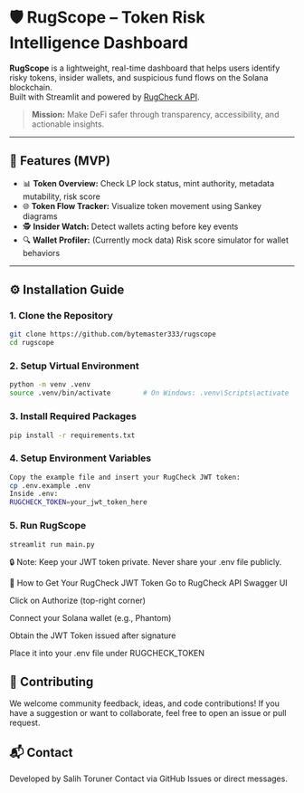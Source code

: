 # 🛡️ RugScope – Token Risk Intelligence Dashboard

**RugScope** is a lightweight, real-time dashboard that helps users identify risky tokens, insider wallets, and suspicious fund flows on the Solana blockchain.  
Built with Streamlit and powered by [RugCheck API](https://rugcheck.xyz).

> **Mission:** Make DeFi safer through transparency, accessibility, and actionable insights.

---

## 🚀 Features (MVP)

- 📊 **Token Overview:** Check LP lock status, mint authority, metadata mutability, risk score
- 🌐 **Token Flow Tracker:** Visualize token movement using Sankey diagrams
- 🕵️ **Insider Watch:** Detect wallets acting before key events
- 🔍 **Wallet Profiler:** (Currently mock data) Risk score simulator for wallet behaviors

---

## ⚙️ Installation Guide

### 1. Clone the Repository
```bash
git clone https://github.com/bytemaster333/rugscope
cd rugscope
```
### 2. Setup Virtual Environment
```bash
python -m venv .venv
source .venv/bin/activate        # On Windows: .venv\Scripts\activate
```
### 3. Install Required Packages
```bash
pip install -r requirements.txt
```
### 4. Setup Environment Variables
```bash
Copy the example file and insert your RugCheck JWT token:
cp .env.example .env
Inside .env:
RUGCHECK_TOKEN=your_jwt_token_here
```

### 5. Run RugScope
```bash
streamlit run main.py
```

🔒 Note: Keep your JWT token private. Never share your .env file publicly.

🔐 How to Get Your RugCheck JWT Token
Go to RugCheck API Swagger UI

Click on Authorize (top-right corner)

Connect your Solana wallet (e.g., Phantom)

Obtain the JWT Token issued after signature

Place it into your .env file under RUGCHECK_TOKEN

## 🙌 Contributing
We welcome community feedback, ideas, and code contributions!
If you have a suggestion or want to collaborate, feel free to open an issue or pull request.

## 📬 Contact
Developed by Salih Toruner
Contact via GitHub Issues or direct messages.




